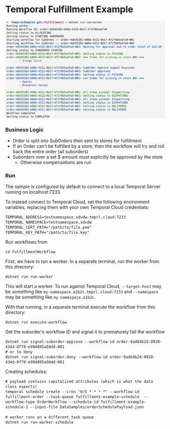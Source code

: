 # Temporal Fulfillment Example

![Screenshot of worker running](./screenshot.png)

### Business Logic
* Order is split into SubOrders then sent to stores for fulfillment
* If an Order can’t be fulfilled by a store, then the workflow will try and roll back the entire order (all suborders)
* Suborders over a set $ amount must explicitly be approved by the store
    * Otherwise compensations are run


### Run

The sample is configured by default to connect to a local Temporal Server running on localhost:7233.

To instead connect to Temporal Cloud, set the following environment variables, replacing them with your own Temporal Cloud credentials:

```
TEMPORAL_ADDRESS=testnamespace.sdvdw.tmprl.cloud:7233
TEMPORAL_NAMESPACE=testnamespace.sdvdw
TEMPORAL_CERT_PATH="/path/to/file.pem"
TEMPORAL_KEY_PATH="/path/to/file.key"
```

Run workflows from
```
cd FulfillmentWorkflow
```

First, we have to run a worker. In a separate terminal, run the worker from this directory:
```
dotnet run run-worker
```
This will start a worker. To run against Temporal Cloud, `--target-host` may be something like
`my-namespace.a1b2c.tmprl.cloud:7233` and `--namespace` may be something like `my-namespace.a1b2c`.

With that running, in a separate terminal execute the workflow from this directory:
```
dotnet run execute-workflow
```

Get the suborder's workflow ID and signal it to prematurely fail the workflow
```
dotnet run signal-suborder-approve --workflow-id order-9ad64b2d-0920-434d-8f78-e994805a50dd-001
# or to deny
dotnet run signal-suborder-deny --workflow-id order-9ad64b2d-0920-434d-8f78-e994805a50dd-001
```

Creating schedules:
```
# payload contains capitalized attributes (which is what the data class expects)
temporal schedule create --cron "0/5 * * * *" --workflow-id fulfillment-order --task-queue fulfillment-example-schedule  --workflow-type OrderWorkflow --schedule-id fulfillment-example-schedule-1 --input-file DataSamples/orderSchedulePayload.json

# worker runs on a different task queue
dotnet run run-worker-schedule
```